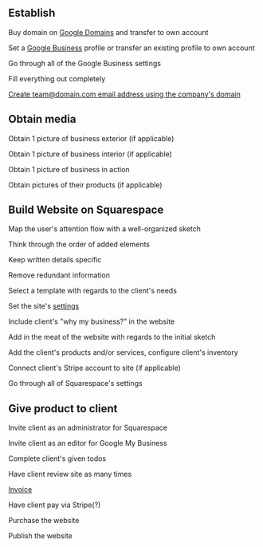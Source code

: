 ## Establish

Buy domain on [Google Domains](domains.google.com) and transfer to own account

Set a [Google Business](https://github.com/AmandaErnar/DigitalBusinessService.how/blob/main/GoogleBusiness.md) profile or transfer an existing profile to own account

Go through all of the Google Business settings

Fill everything out completely

[Create team@domain.com email address using the company's domain](https://support.google.com/domains/answer/3251241?hl=en#emailForwarding)

## Obtain media

Obtain 1 picture of business exterior (if applicable)

Obtain 1 picture of business interior (if applicable) 

Obtain 1 picture of business in action

Obtain pictures of their products (if applicable)

## Build Website on Squarespace

Map the user's attention flow with a well-organized sketch

Think through the order of added elements

Keep written details specific

Remove redundant information

Select a template with regards to the client's needs

Set the site's [settings](https://github.com/AmandaErnar/DigitalBusinessService.how/blob/main/squarespace.md)

Include client's "why my business?" in the website 

Add in the meat of the website with regards to the initial sketch

Add the client's products and/or services, configure client's inventory

Connect client's Stripe account to site (if applicable)

Go through all of Squarespace's settings

## Give product to client

Invite client as an administrator for Squarespace

Invite client as an editor for Google My Business

Complete client's given todos

Have client review site as many times

[Invoice](https://github.com/AmandaErnar/DigitalBusinessService.how/blob/main/invoice.md)

Have client pay via Stripe(?)

Purchase the website

Publish the website
